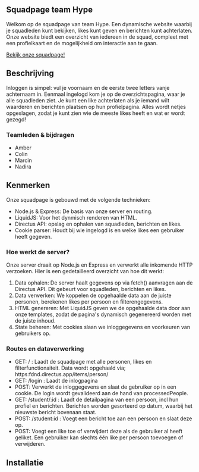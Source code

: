 ## Squadpage team Hype 
Welkom op de squadpage van team Hype. Een dynamische website waarbij je squadleden kunt bekijken, likes kunt geven en berichten kunt achterlaten. Onze website biedt een overzicht van iedereen in de squad, compleet met een profielkaart en de mogelijkheid om interactie aan te gaan.

[Bekijk onze squadpage!](https://connect-your-tribe-team-squad-page-72f1.onrender.com/)


## Beschrijving
Inloggen is simpel: vul je voornaam en de eerste twee letters vanje achternaam in. Eenmaal ingelogd kom je op de overzichtspagina, waar je alle squadleden ziet. Je kunt een like achterlaten als je iemand wilt waarderen en berichten plaatsen op hun profielpagina. Alles wordt netjes opgeslagen, zodat je kunt zien wie de meeste likes heeft en wat er wordt gezegd!

### Teamleden & bijdragen
- Amber
- Colin
- Marcin
- Nadira

## Kenmerken
Onze squadpage is gebouwd met de volgende technieken:
- Node.js & Express: De basis van onze server en routing.
- LiquidJS: Voor het dynmisch renderen van HTML.
- Directus API: opslag en ophalen van squadleden, berichten en likes.
- Cookie parser: Houdt bij wie ingelogd is en welke likes een gebruiker heeft gegeven.

### Hoe werkt de server?
Onze server draait op Node.js en Express en verwerkt alle inkomende HTTP verzoeken. Hier is een gedetailleerd overzicht van hoe dit werkt:
1. Data ophalen: De server haalt gegevens op via fetch() aanvragen aan de Directus API. Dit gebeurt voor squadleden, berichten en likes.
2. Data verwerken: We koppelen de opgehaalde data aan de juiste personen, berekenen likes per persoon en filterengegevens.
3. HTML genereren: Met LiquidJS geven we de opgehaalde data door aan onze templates, zodat de pagina's dynamisch gegenereerd worden met de juiste inhoud.
4. State beheren: Met cookies slaan we inloggegevens en voorkeuren van gebruikers op.

### Routes en dataverwerking
- GET: / : Laadt de squadpage met alle personen, likes en filterfunctionaiteit. Data wordt opgehaald via; https:fdnd.directus.app/items/person/
- GET: /login : Laadt de inlogpagina
- POST: Verwerkt de inloggegevens en slaat de gebruiker op in een cookie. De login wordt gevalideerd aan de hand van processedPeople.
- GET: /student/:id : Laadt de detailpagina van een persoon, incl hun profiel en berichten. Berichten worden gesorteerd op datum, waarbij het nieuwste bericht bovenaan staat.
- POST: /student:id : Voegt een bericht toe aan een persoon en slaat deze op.
- POST: Voegt een like toe of verwijdert deze als de gebruiker al heeft geliket. Een gebruiker kan slechts één like per persoon toevoegen of verwijderen.

## Installatie


